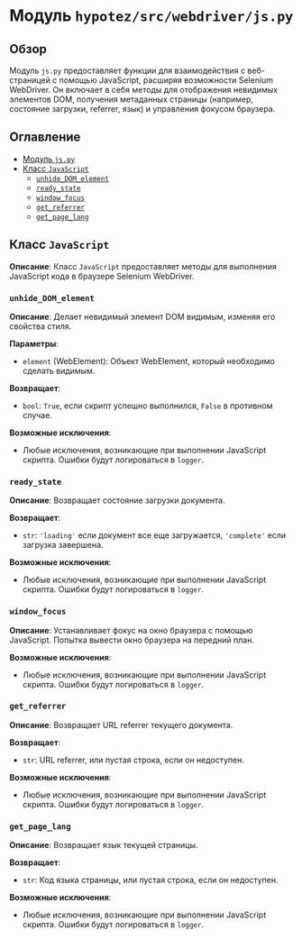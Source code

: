 # Модуль `hypotez/src/webdriver/js.py`

## Обзор

Модуль `js.py` предоставляет функции для взаимодействия с веб-страницей с помощью JavaScript, расширяя возможности Selenium WebDriver. Он включает в себя методы для отображения невидимых элементов DOM, получения метаданных страницы (например, состояние загрузки, referrer, язык) и управления фокусом браузера.

## Оглавление

* [Модуль `js.py`](#модуль-js-py)
* [Класс `JavaScript`](#класс-javascript)
    * [`unhide_DOM_element`](#unhide-dom-element)
    * [`ready_state`](#ready-state)
    * [`window_focus`](#window-focus)
    * [`get_referrer`](#get-referrer)
    * [`get_page_lang`](#get-page-lang)


## Класс `JavaScript`

**Описание**: Класс `JavaScript` предоставляет методы для выполнения JavaScript кода в браузере Selenium WebDriver.

### `unhide_DOM_element`

**Описание**: Делает невидимый элемент DOM видимым, изменяя его свойства стиля.

**Параметры**:
- `element` (WebElement): Объект WebElement, который необходимо сделать видимым.

**Возвращает**:
- `bool`: `True`, если скрипт успешно выполнился, `False` в противном случае.

**Возможные исключения**:
- Любые исключения, возникающие при выполнении JavaScript скрипта.  Ошибки будут логироваться в `logger`.


### `ready_state`

**Описание**: Возвращает состояние загрузки документа.

**Возвращает**:
- `str`: `'loading'` если документ все еще загружается, `'complete'` если загрузка завершена.

**Возможные исключения**:
- Любые исключения, возникающие при выполнении JavaScript скрипта. Ошибки будут логироваться в `logger`.


### `window_focus`

**Описание**: Устанавливает фокус на окно браузера с помощью JavaScript.  Попытка вывести окно браузера на передний план.

**Возможные исключения**:
- Любые исключения, возникающие при выполнении JavaScript скрипта. Ошибки будут логироваться в `logger`.


### `get_referrer`

**Описание**: Возвращает URL referrer текущего документа.

**Возвращает**:
- `str`: URL referrer, или пустая строка, если он недоступен.

**Возможные исключения**:
- Любые исключения, возникающие при выполнении JavaScript скрипта. Ошибки будут логироваться в `logger`.


### `get_page_lang`

**Описание**: Возвращает язык текущей страницы.

**Возвращает**:
- `str`: Код языка страницы, или пустая строка, если он недоступен.

**Возможные исключения**:
- Любые исключения, возникающие при выполнении JavaScript скрипта. Ошибки будут логироваться в `logger`.